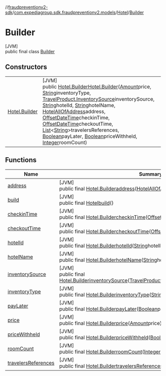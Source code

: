 //[fraudpreventionv2-sdk](../../../../index.md)/[com.expediagroup.sdk.fraudpreventionv2.models](../../index.md)/[Hotel](../index.md)/[Builder](index.md)

# Builder

[JVM]\
public final class [Builder](index.md)

## Constructors

| | |
|---|---|
| [Hotel.Builder](-hotel.-builder.md) | [JVM]<br>public [Hotel.Builder](index.md)[Hotel.Builder](-hotel.-builder.md)([Amount](../../-amount/index.md)price, [String](https://docs.oracle.com/javase/8/docs/api/java/lang/String.html)inventoryType, [TravelProduct.InventorySource](../../-travel-product/-inventory-source/index.md)inventorySource, [String](https://docs.oracle.com/javase/8/docs/api/java/lang/String.html)hotelId, [String](https://docs.oracle.com/javase/8/docs/api/java/lang/String.html)hotelName, [HotelAllOfAddress](../../-hotel-all-of-address/index.md)address, [OffsetDateTime](https://docs.oracle.com/javase/8/docs/api/java/time/OffsetDateTime.html)checkinTime, [OffsetDateTime](https://docs.oracle.com/javase/8/docs/api/java/time/OffsetDateTime.html)checkoutTime, [List](https://docs.oracle.com/javase/8/docs/api/java/util/List.html)&lt;[String](https://docs.oracle.com/javase/8/docs/api/java/lang/String.html)&gt;travelersReferences, [Boolean](https://docs.oracle.com/javase/8/docs/api/java/lang/Boolean.html)payLater, [Boolean](https://docs.oracle.com/javase/8/docs/api/java/lang/Boolean.html)priceWithheld, [Integer](https://docs.oracle.com/javase/8/docs/api/java/lang/Integer.html)roomCount) |

## Functions

| Name | Summary |
|---|---|
| [address](address.md) | [JVM]<br>public final [Hotel.Builder](index.md)[address](address.md)([HotelAllOfAddress](../../-hotel-all-of-address/index.md)address) |
| [build](build.md) | [JVM]<br>public final [Hotel](../index.md)[build](build.md)() |
| [checkinTime](checkin-time.md) | [JVM]<br>public final [Hotel.Builder](index.md)[checkinTime](checkin-time.md)([OffsetDateTime](https://docs.oracle.com/javase/8/docs/api/java/time/OffsetDateTime.html)checkinTime) |
| [checkoutTime](checkout-time.md) | [JVM]<br>public final [Hotel.Builder](index.md)[checkoutTime](checkout-time.md)([OffsetDateTime](https://docs.oracle.com/javase/8/docs/api/java/time/OffsetDateTime.html)checkoutTime) |
| [hotelId](hotel-id.md) | [JVM]<br>public final [Hotel.Builder](index.md)[hotelId](hotel-id.md)([String](https://docs.oracle.com/javase/8/docs/api/java/lang/String.html)hotelId) |
| [hotelName](hotel-name.md) | [JVM]<br>public final [Hotel.Builder](index.md)[hotelName](hotel-name.md)([String](https://docs.oracle.com/javase/8/docs/api/java/lang/String.html)hotelName) |
| [inventorySource](inventory-source.md) | [JVM]<br>public final [Hotel.Builder](index.md)[inventorySource](inventory-source.md)([TravelProduct.InventorySource](../../-travel-product/-inventory-source/index.md)inventorySource) |
| [inventoryType](inventory-type.md) | [JVM]<br>public final [Hotel.Builder](index.md)[inventoryType](inventory-type.md)([String](https://docs.oracle.com/javase/8/docs/api/java/lang/String.html)inventoryType) |
| [payLater](pay-later.md) | [JVM]<br>public final [Hotel.Builder](index.md)[payLater](pay-later.md)([Boolean](https://docs.oracle.com/javase/8/docs/api/java/lang/Boolean.html)payLater) |
| [price](price.md) | [JVM]<br>public final [Hotel.Builder](index.md)[price](price.md)([Amount](../../-amount/index.md)price) |
| [priceWithheld](price-withheld.md) | [JVM]<br>public final [Hotel.Builder](index.md)[priceWithheld](price-withheld.md)([Boolean](https://docs.oracle.com/javase/8/docs/api/java/lang/Boolean.html)priceWithheld) |
| [roomCount](room-count.md) | [JVM]<br>public final [Hotel.Builder](index.md)[roomCount](room-count.md)([Integer](https://docs.oracle.com/javase/8/docs/api/java/lang/Integer.html)roomCount) |
| [travelersReferences](travelers-references.md) | [JVM]<br>public final [Hotel.Builder](index.md)[travelersReferences](travelers-references.md)([List](https://docs.oracle.com/javase/8/docs/api/java/util/List.html)&lt;[String](https://docs.oracle.com/javase/8/docs/api/java/lang/String.html)&gt;travelersReferences) |
